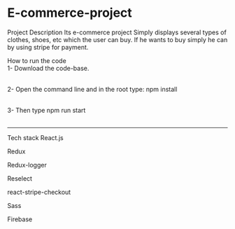 # E-commerce-project
Project Description
Its e-commerce project Simply displays several types of clothes, shoes, etc which the user can buy. If he wants to buy simply he can by using stripe for payment.

How to run the code <br>
1- Download the code-base.<br><br>

2- Open the command line and in the root type: npm install<br><br>

3- Then type npm run start<br><br>
<hr> 
Tech stack
React.js

Redux

Redux-logger

Reselect

react-stripe-checkout

Sass

Firebase
